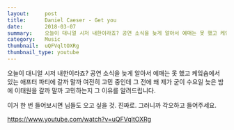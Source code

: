 ```yaml
---
layout:     post
title:      Daniel Caeser - Get you
date:       2018-03-07
summary:    오늘이 대니얼 시저 내한이라죠? 공연 소식을 늦게 알아서 예매는 못 했고 케잌숍에서 있는 애프터 파티에 갈까 말까 여전히 고민 중인데 그 전에 왜 제가 굳이 수요일 늦은 밤에 이태원을 갈까 말까 고민하는지 그 이유를 알려드립니다.
category:   Music
thumbnail:  uQFVqltOXRg
thumbnail_type: youtube
---
```


오늘이 대니얼 시저 내한이라죠? 공연 소식을 늦게 알아서 예매는 못 했고 케잌숍에서 있는 애프터 파티에 갈까 말까 여전히 고민 중인데 그 전에 왜 제가 굳이 수요일 늦은 밤에 이태원을 갈까 말까 고민하는지 그 이유를 알려드립니다.

이거 한 번 들어보시면 님들도 오고 싶을 것. 진짜로. 그러니까 각오하고 들어주세요.

https://www.youtube.com/watch?v=uQFVqltOXRg
